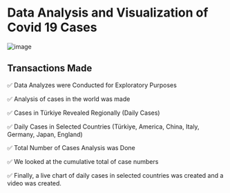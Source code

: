 # Data Analysis and Visualization of Covid 19 Cases
![image](https://github.com/aykutsahin98/Live-Graphing-of-Covid19Cases/assets/36954450/98596ca1-29c7-4a72-9096-bc6284d5694e)


## Transactions Made
✅ Data Analyzes were Conducted for Exploratory Purposes

✅ Analysis of cases in the world was made

✅ Cases in Türkiye Revealed Regionally (Daily Cases)

✅ Daily Cases in Selected Countries (Türkiye, America, China, Italy, Germany, Japan, England)

✅ Total Number of Cases Analysis was Done

✅ We looked at the cumulative total of case numbers

✅ Finally, a live chart of daily cases in selected countries was created and a video was created.


 
